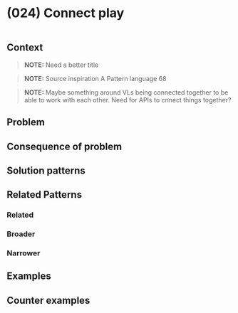 # (024) Connect play

<image>

## Context

> **NOTE:**
> Need a better title

> **NOTE:**
> Source inspiration A Pattern language 68

> **NOTE:**
> Maybe something around VLs being connected together to be able to work with each other.
> Need for APIs to cnnect things together?

## Problem


## Consequence of problem


## Solution patterns


## Related Patterns

### Related

### Broader

### Narrower

## Examples

<links to examples>

## Counter examples

<links to counter-examples>